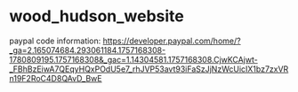 # wood_hudson_website
paypal code information: https://developer.paypal.com/home/?_ga=2.165074684.293061184.1757168308-1780809195.1757168308&_gac=1.14304581.1757168308.CjwKCAjwt-_FBhBzEiwA7QEqyHQxPOdU5e7_rhJVP53avt93iFaSzJjNzWcUicIX1bz7zxVRn19F2RoC4D8QAvD_BwE
